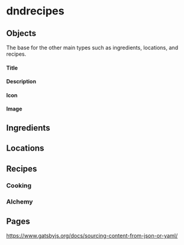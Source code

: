 # dndrecipes

## Objects

The base for the other main types such as ingredients, locations, and recipes.

#### Title

#### Description

#### Icon

#### Image

## Ingredients

## Locations

## Recipes

### Cooking

### Alchemy

## Pages

https://www.gatsbyjs.org/docs/sourcing-content-from-json-or-yaml/
